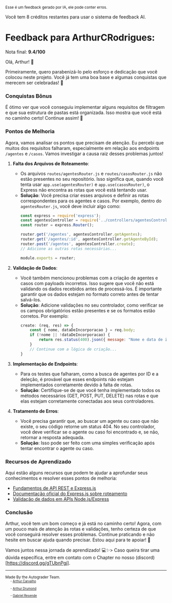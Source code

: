 <sup>Esse é um feedback gerado por IA, ele pode conter erros.</sup>

Você tem 8 créditos restantes para usar o sistema de feedback AI.

# Feedback para ArthurCRodrigues:

Nota final: **9.4/100**

Olá, Arthur! 🚀

Primeiramente, quero parabenizá-lo pelo esforço e dedicação que você colocou neste projeto. Você já tem uma boa base e algumas conquistas que merecem ser celebradas! 🎉

### Conquistas Bônus
É ótimo ver que você conseguiu implementar alguns requisitos de filtragem e que sua estrutura de pastas está organizada. Isso mostra que você está no caminho certo! Continue assim! 💪

### Pontos de Melhoria
Agora, vamos analisar os pontos que precisam de atenção. Eu percebi que muitos dos requisitos falharam, especialmente em relação aos endpoints `/agentes` e `/casos`. Vamos investigar a causa raiz desses problemas juntos!

1. **Falta dos Arquivos de Roteamento**: 
   - Os arquivos `routes/agentesRouter.js` e `routes/casosRouter.js` não estão presentes no seu repositório. Isso significa que, quando você tenta usar `app.use(agentesRouter)` e `app.use(casosRouter)`, o Express não encontra as rotas que você está tentando usar. 
   - **Solução**: Você precisa criar esses arquivos e definir as rotas correspondentes para os agentes e casos. Por exemplo, dentro do `agentesRouter.js`, você deve incluir algo como:
     ```javascript
     const express = require('express');
     const agentesController = require('../controllers/agentesController');
     const router = express.Router();

     router.get('/agentes', agentesController.getAgentes);
     router.get('/agentes/:id', agentesController.getAgenteById);
     router.post('/agentes', agentesController.create);
     // Adicione as outras rotas necessárias...

     module.exports = router;
     ```

2. **Validação de Dados**: 
   - Você também mencionou problemas com a criação de agentes e casos com payloads incorretos. Isso sugere que você não está validando os dados recebidos antes de processá-los. É importante garantir que os dados estejam no formato correto antes de tentar salvá-los.
   - **Solução**: Adicione validações no seu controlador, como verificar se os campos obrigatórios estão presentes e se os formatos estão corretos. Por exemplo:
     ```javascript
     create: (req, res) => {
         const { nome, dataDeIncorporacao } = req.body;
         if (!nome || !dataDeIncorporacao) {
             return res.status(400).json({ message: "Nome e data de incorporação são obrigatórios." });
         }
         // Continue com a lógica de criação...
     }
     ```

3. **Implementação de Endpoints**: 
   - Para os testes que falharam, como a busca de agentes por ID e a deleção, é provável que esses endpoints não estejam implementados corretamente devido à falta de rotas. 
   - **Solução**: Certifique-se de que você tenha implementado todos os métodos necessários (GET, POST, PUT, DELETE) nas rotas e que elas estejam corretamente conectadas aos seus controladores.

4. **Tratamento de Erros**: 
   - Você precisa garantir que, ao buscar um agente ou caso que não existe, o seu código retorne um status 404. No seu controlador, você deve verificar se o agente ou caso foi encontrado e, se não, retornar a resposta adequada.
   - **Solução**: Isso pode ser feito com uma simples verificação após tentar encontrar o agente ou caso.

### Recursos de Aprendizado
Aqui estão alguns recursos que podem te ajudar a aprofundar seus conhecimentos e resolver esses pontos de melhoria:

- [Fundamentos de API REST e Express.js](https://youtu.be/RSZHvQomeKE)
- [Documentação oficial do Express.js sobre roteamento](https://expressjs.com/pt-br/guide/routing.html)
- [Validação de dados em APIs Node.js/Express](https://youtu.be/yNDCRAz7CM8)

### Conclusão
Arthur, você tem um bom começo e já está no caminho certo! Agora, com um pouco mais de atenção às rotas e validações, tenho certeza de que você conseguirá resolver esses problemas. Continue praticando e não hesite em buscar ajuda quando precisar. Estou aqui para te apoiar! 🌟

Vamos juntos nessa jornada de aprendizado! 💻✨> Caso queira tirar uma dúvida específica, entre em contato com o Chapter no nosso (discord)[https://discord.gg/gTUbnPgj].



---
<sup>Made By the Autograder Team.</sup><br>&nbsp;&nbsp;&nbsp;&nbsp;<sup><sup>- [Arthur Carvalho](https://github.com/ArthuCRodrigues)</sup></sup><br>&nbsp;&nbsp;&nbsp;&nbsp;<sup><sup>- [Arthur Drumond](https://github.com/drumondpucminas)</sup></sup><br>&nbsp;&nbsp;&nbsp;&nbsp;<sup><sup>- [Gabriel Resende](https://github.com/gnvr29)</sup></sup>